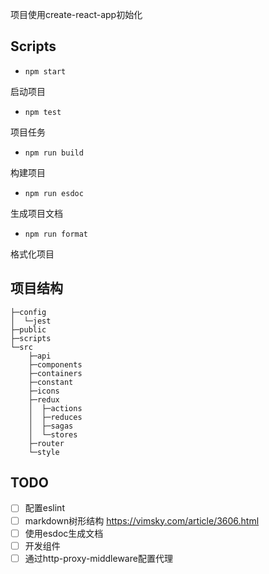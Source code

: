 项目使用create-react-app初始化

## Scripts

- `npm start`

启动项目

- `npm test`
  
项目任务

- `npm run build`

构建项目

- `npm run esdoc`

生成项目文档

- `npm run format`

格式化项目

## 项目结构

```
├─config
│  └─jest
├─public
├─scripts
└─src
    ├─api
    ├─components
    ├─containers
    ├─constant
    ├─icons
    ├─redux
    │  ├─actions
    │  ├─reduces
    │  ├─sagas
    │  └─stores
    ├─router
    └─style
```

## TODO

- [ ] 配置eslint
- [ ] markdown树形结构 
  https://vimsky.com/article/3606.html
- [ ] 使用esdoc生成文档
- [ ] 开发组件
- [ ] 通过http-proxy-middleware配置代理
